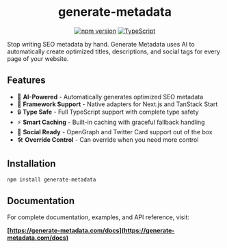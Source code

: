 <div align="center">

# generate-metadata

[![npm version](https://badge.fury.io/js/generate-metadata.svg)](https://badge.fury.io/js/generate-metadata)
[![TypeScript](https://img.shields.io/badge/%3C%2F%3E-TypeScript-%230074c1.svg)](https://www.typescriptlang.org/)

</div>

Stop writing SEO metadata by hand. Generate Metadata uses AI to automatically create optimized titles, descriptions, and social tags for every page of your website.

## Features

- 🤖 **AI-Powered** - Automatically generates optimized SEO metadata
- 🎯 **Framework Support** - Native adapters for Next.js and TanStack Start
- 🔒 **Type Safe** - Full TypeScript support with complete type safety
- ⚡ **Smart Caching** - Built-in caching with graceful fallback handling
- 🎨 **Social Ready** - OpenGraph and Twitter Card support out of the box
- 🛠️ **Override Control** - Can override when you need more control

## Installation

```bash
npm install generate-metadata
```

## Documentation

For complete documentation, examples, and API reference, visit:

**[https://generate-metadata.com/docs](https://generate-metadata.com/docs)**